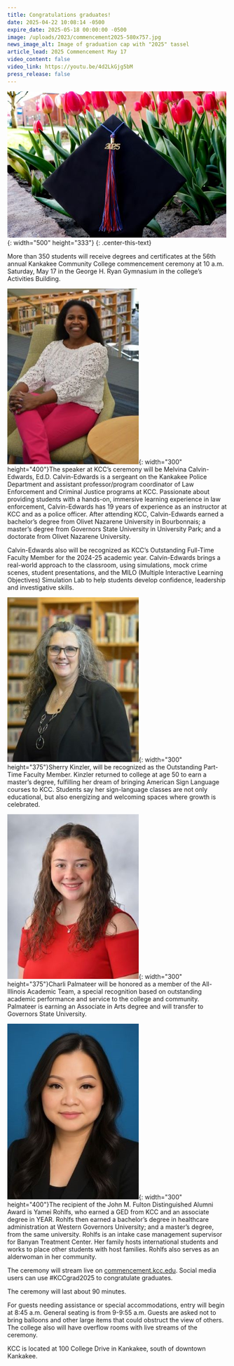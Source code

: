 ```yaml
---
title: Congratulations graduates!
date: 2025-04-22 10:08:14 -0500
expire_date: 2025-05-18 00:00:00 -0500
image: /uploads/2023/commencement2025-580x757.jpg
news_image_alt: Image of graduation cap with "2025" tassel
article_lead: 2025 Commencement May 17
video_content: false
video_link: https://youtu.be/4d2LkGjg5bM
press_release: false
---
```

![Image of graduation cap with &quot;2025&quot; tassel](/uploads/2023/commencement2025-500x333.jpg "Image of graduation cap with &quot;2025&quot; tassel"){: width="500" height="333"}
{: .center-this-text}

More than 350 students will receive degrees and certificates at the 56th annual Kankakee Community College commencement ceremony at 10 a.m. Saturday, May 17 in the George H. Ryan Gymnasium in the college’s Activities Building.

![Dr. Melvina Calvin-Edwards](/uploads/2023/drmelvinacalvinedwards-300x400.jpg "Dr. Melvina Calvin-Edwards"){: width="300" height="400"}The speaker at KCC’s ceremony will be Melvina Calvin-Edwards, Ed.D. Calvin-Edwards is a sergeant on the Kankakee Police Department and assistant professor/program coordinator of Law Enforcement and Criminal Justice programs at KCC. Passionate about providing students with a hands-on, immersive learning experience in law enforcement, Calvin-Edwards has 19 years of experience as an instructor at KCC and as a police officer. After attending KCC, Calvin-Edwards earned a bachelor’s degree from Olivet Nazarene University in Bourbonnais; a master’s degree from Governors State University in University Park; and a doctorate from Olivet Nazarene University.

Calvin-Edwards also will be recognized as KCC’s Outstanding Full-Time Faculty Member for the 2024-25 academic year. Calvin-Edwards brings a real-world approach to the classroom, using simulations, mock crime scenes, student presentations, and the MILO (Multiple Interactive Learning Objectives) Simulation Lab to help students develop confidence, leadership and investigative skills.

![Sherry Kinzler](/uploads/2023/sherrykinzler-300x375.jpg "Sherry Kinzler"){: width="300" height="375"}Sherry Kinzler, will be recognized as the Outstanding Part-Time Faculty Member. Kinzler returned to college at age 50 to earn a master’s degree, fulfilling her dream of bringing American Sign Language courses to KCC. Students say her sign-language classes are not only educational, but also energizing and welcoming spaces where growth is celebrated.

![Charli Palmateer](/uploads/2023/charlipalmateer-300x375.jpg "Charli Palmateer"){: width="300" height="375"}Charli Palmateer will be honored as a member of the All-Illinois Academic Team, a special recognition based on outstanding academic performance and service to the college and community. Palmateer is earning an Associate in Arts degree and will transfer to Governors State University.

![Yamei Rohlfs](/uploads/2023/yameirohlfs-300x400.jpg "Yamei Rohlfs"){: width="300" height="400"}The recipient of the John M. Fulton Distinguished Alumni Award is Yamei Rohlfs, who earned a GED from KCC and an associate degree in YEAR. Rohlfs then earned a bachelor’s degree in healthcare administration at Western Governors University; and a master’s degree, from the same university. Rohlfs is an intake case management supervisor for Banyan Treatment Center. Her family hosts international students and works to place other students with host families. Rohlfs also serves as an alderwoman in her community.

The ceremony will stream live on [commencement.kcc.edu](https://commencement.kcc.edu). Social media users can use \#KCCgrad2025 to congratulate graduates.

The ceremony will last about 90 minutes.

For guests needing assistance or special accommodations, entry will begin at 8:45 a.m. General seating is from 9-9:55 a.m. Guests are asked not to bring balloons and other large items that could obstruct the view of others. The college also will have overflow rooms with live streams of the ceremony.

KCC is located at 100 College Drive in Kankakee, south of downtown Kankakee.